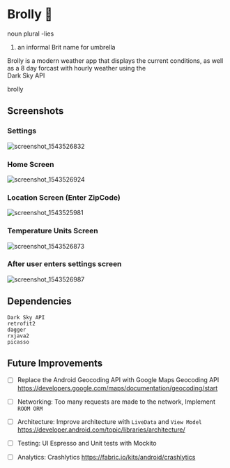 # Brolly :closed_umbrella:
noun plural -lies
1. an informal Brit name for umbrella

Brolly is a modern weather app that displays the current conditions, as well as a 8 day forcast with hourly weather using the  
Dark Sky API

brolly


## Screenshots
### Settings 
![screenshot_1543526832](https://user-images.githubusercontent.com/7425111/49253459-4e857280-f3ec-11e8-8659-f530f578b999.png)


### Home Screen 
![screenshot_1543526924](https://user-images.githubusercontent.com/7425111/49253330-05cdb980-f3ec-11e8-8413-031e116f2082.png)

### Location Screen (Enter ZipCode)
![screenshot_1543525981](https://user-images.githubusercontent.com/7425111/49253636-bb007180-f3ec-11e8-8c89-29ae581fbef3.png)

### Temperature Units Screen 
![screenshot_1543526873](https://user-images.githubusercontent.com/7425111/49253661-c6539d00-f3ec-11e8-8e0f-b1446322cf44.png)

### After user enters settings screen 
![screenshot_1543526987](https://user-images.githubusercontent.com/7425111/49253800-16cafa80-f3ed-11e8-8427-c618533c83e1.png)





## Dependencies
```
Dark Sky API
retrofit2
dagger
rxjava2
picasso
```

## Future Improvements 
- [ ] Replace the Android Geocoding API with Google Maps Geocoding API https://developers.google.com/maps/documentation/geocoding/start
- [ ] Networking: Too many requests are made to the network, Implement `ROOM ORM`
- [ ] Architecture: Improve architecture with `LiveData` and `View Model`  https://developer.android.com/topic/libraries/architecture/
- [ ] Testing: UI Espresso and Unit tests with Mockito 
- [ ] Analytics: Crashlytics https://fabric.io/kits/android/crashlytics







